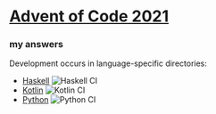 # [Advent of Code 2021](https://adventofcode.com/2021)
### my answers

Development occurs in language-specific directories:

  - [Haskell](https://github.com/ephemient/aoc2021/tree/main/hs) ![Haskell CI](https://github.com/ephemient/aoc2021/workflows/Haskell%20CI/badge.svg)
  - [Kotlin](https://github.com/ephemient/aoc2021/tree/main/kt) ![Kotlin CI](https://github.com/ephemient/aoc2021/workflows/Kotlin%20CI/badge.svg)
  - [Python](https://github.com/ephemient/aoc2021/tree/main/py) ![Python CI](https://github.com/ephemient/aoc2021/workflows/Python%20CI/badge.svg)
